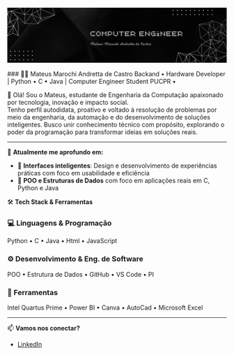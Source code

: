 <p align="center">
  <img src="banner mateus.png" alt="Banner" />
</p>
### 👨‍💻 Mateus Marochi Andretta de Castro  
Backand • Hardware Developer | Python • C • Java | Computer Engineer Student PUCPR •

🚀 Olá! Sou o Mateus, estudante de Engenharia da Computação apaixonado por tecnologia, inovação e impacto social.  
Tenho perfil autodidata, proativo e voltado à resolução de problemas por meio da engenharia, da automação e do desenvolvimento de soluções inteligentes.
Busco unir conhecimento técnico com propósito, explorando o poder da programação para transformar ideias em soluções reais.

---

🧠 **Atualmente me aprofundo em:**
- 💬 **Interfaces inteligentes**: Design e desenvolvimento de experiências práticas com foco em usabilidade e eficiência  
- 🧪 **POO e Estruturas de Dados** com foco em aplicações reais em C, Python e Java  

🛠️ **Tech Stack & Ferramentas**

### 💻 Linguagens & Programação
Python • C • Java • Html • JavaScript

### ⚙️ Desenvolvimento & Eng. de Software
POO • Estrutura de Dados • GitHub • VS Code • PI

### 🎯 Ferramentas
Intel Quartus Prime • Power BI • Canva • AutoCad • Microsoft Excel

---

📫 **Vamos nos conectar?**
- [LinkedIn](https://www.linkedin.com/in/mateus-marochi-andretta-de-castro/)  

